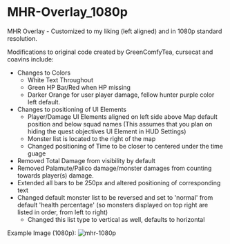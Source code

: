 # MHR-Overlay_1080p
MHR Overlay - Customized to my liking (left aligned) and in 1080p standard resolution.

Modifications to original code created by GreenComfyTea, cursecat and coavins include:
- Changes to Colors
  - White Text Throughout
  - Green HP Bar/Red when HP missing
  - Darker Orange for user player damage, fellow hunter purple color left default.
- Changes to positioning of UI Elements
  - Player/Damage UI Elements aligned on left side above Map default position and below squad names (This assumes that you plan on hiding the quest objectives UI Element in HUD Settings)
  - Monster list is located to the right of the map
  - Changed positioning of Time to be closer to centered under the time guage
- Removed Total Damage from visibility by default
- Removed Palamute/Palico damage/monster damages from counting towards player(s) damage.
- Extended all bars to be 250px and altered positioning of corresponding text
- Changed default monster list to be reversed and set to 'normal' from default 'health percentage' (so monsters displayed on top right are listed in order, from left to right)
  - Changed this list type to vertical as well, defaults to horizontal

Example Image (1080p):
![mhr-1080p](https://user-images.githubusercontent.com/98252692/150670290-837211b8-eb89-4bb0-b1ef-b843fa43ef3b.PNG)
